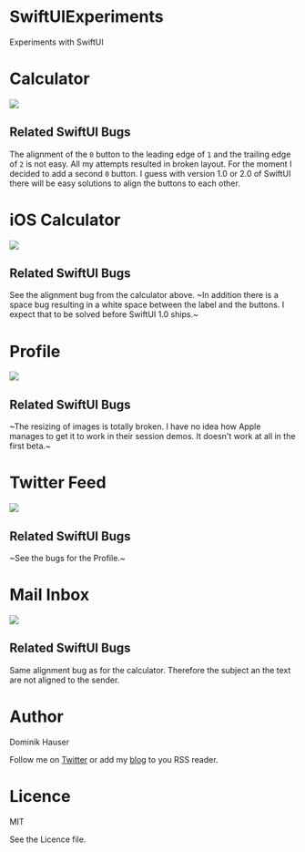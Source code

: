 # SwiftUIExperiments
Experiments with SwiftUI

# Calculator

![](screenshots/calculator.png)

## Related SwiftUI Bugs

The alignment of the `0` button to the leading edge of `1` and the trailing edge of `2` is not easy. All my attempts resulted in broken layout. For the moment I decided to add a second `0` button. I guess with version 1.0 or 2.0 of SwiftUI there will be easy solutions to align the buttons to each other.

# iOS Calculator

![](screenshots/ios_calculator.png)

## Related SwiftUI Bugs

See the alignment bug from the calculator above. ~In addition there is a space bug resulting in a white space between the label and the buttons. I expect that to be solved before SwiftUI 1.0 ships.~

# Profile

![](screenshots/profile.png)

## Related SwiftUI Bugs

~The resizing of images is totally broken. I have no idea how Apple manages to get it to work in their session demos. It doesn't work at all in the first beta.~

# Twitter Feed

![](screenshots/twitter_feed.png)

## Related SwiftUI Bugs

~See the bugs for the Profile.~

# Mail Inbox

![](screenshots/mail_inbox.png)

## Related SwiftUI Bugs

Same alignment bug as for the calculator. Therefore the subject an the text are not aligned to the sender.

# Author

Dominik Hauser

Follow me on [Twitter](https://twitter.com/dasdom) or add my [blog](https://dasdom.github.io) to you RSS reader.

# Licence

MIT

See the Licence file.
